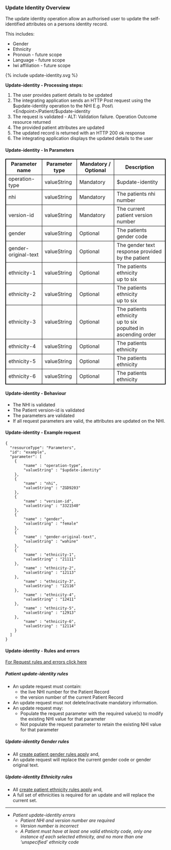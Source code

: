 

### Update Identity Overview

The update identity operation allow an authorised user to update the self-identified attributes on a persons identity record.

This includes:
* Gender
* Ethnicity
* Pronoun - future scope
* Language - future scope
* Iwi affiliation - future scope


<div>
{% include update-identity.svg %}
</div>


**Update-identity - Processing steps:**

1. The user provides patient details to be updated
2. The integrating application sends an HTTP Post request using the $update-identity operation to the NHI E.g. Post\<Endpoint>/Patient/$update-identity
3. The request is validated - ALT: Validation failure. Operation Outcome resource returned
4. The provided patient attributes are updated
5. The updated record is returned with an HTTP 200 ok response
6. The integrating application displays the updated details to the user

<h4>Update-identity - In Parameters</h4>
<table>
<style>
table, th, td {
  border: 1px solid black;
  border-collapse: collapse;
}
</style>
<tr><th> Parameter name </th>
<th> Parameter type </th>
<th> Mandatory / Optional </th>
<th> Description </th></tr>

<tr><td> operation-type </td>
<td> valueString </td>
<td> Mandatory </td>
<td> $update-identity </td></tr>

<tr><td> nhi </td>
<td> valueString </td>
<td> Mandatory </td>
<td> The patients nhi number </td></tr>

<tr><td> version-id </td>
<td> valueString </td>
<td> Mandatory </td>
<td> The current patient version number </td></tr>

<tr><td> gender </td>
<td> valueString </td>
<td> Optional </td>
<td> The patients gender code </td></tr>

<tr><td> gender-original-text </td>
<td> valueString </td>
<td> Optional </td>
<td> The gender text response provided by the patient </td></tr>

<tr><td> ethnicity-1 </td>
<td> valueString </td>
<td> Optional </td>
<td> The patients ethnicity <br /> up to six </td></tr>

<tr><td> ethnicity-2 </td>
<td> valueString </td>
<td> Optional </td>
<td> The patients ethnicity <br /> up to six </td></tr>

<tr><td> ethnicity-3 </td>
<td> valueString </td>
<td> Optional </td>
<td> The patients ethnicity <br /> up to six <br /> populted in ascending order</td></tr>

<tr><td> ethnicity-4 </td>
<td> valueString </td>
<td> Optional </td>
<td> The patients ethnicity </td></tr>

<tr><td> ethnicity-5 </td>
<td> valueString </td>
<td> Optional </td>
<td> The patients ethnicity </td></tr>

<tr><td> ethnicity-6 </td>
<td> valueString </td>
<td> Optional </td>
<td> The patients ethnicity </td></tr>
</table>

#### Update-identity - Behaviour
  * The NHI is validated
  * The Patient version-id is validated
  * The parameters are validated
  * If all request parameters are valid, the attributes are updated on the NHI.


#### Update-identity - Example request

```  
{
  "resourceType": "Parameters",
  "id": "example",
  "parameter": [
    {
        "name" : "operation-type",
        "valueString" : "$update-identity"
    },
    {
        "name" : "nhi",
        "valueString" : "ZGD9203"
    },
    {
        "name" : "version-id",
        "valueString" : "3321540"
    },
    {
        "name" : "gender",
        "valueString" : "female"
    },
    {
        "name" : "gender-original-text",
        "valueString" : "wahine"
    },
    {
        "name" : "ethnicity-1",
        "valueString" : "21111"
    },
        "name" : "ethnicity-2",
        "valueString" : "12113"
    },
        "name" : "ethnicity-3",
        "valueString" : "12116"
    },
        "name" : "ethnicity-4",
        "valueString" : "12411"
    },
        "name" : "ethnicity-5",
        "valueString" : "12913"
    },
        "name" : "ethnicity-6",
        "valueString" : "12114"
    }
  ]
}

```

#### Update-identity - Rules and errors
  
[For Request rules and errors click here](/general.html#request-rules-and-errors)


##### Patient update-identity rules
* An update request must contain:
  * the live NHI number for the Patient Record
  * the version number of the current Patient Record
* An update request must not delete/inactivate mandatory information.
* An update request may:
  * Populate the request parameter with the required value(s) to modify the existing NHI value for that parameter
  * Not populate the request parameter to retain the existing NHI value for that parameter

##### Update-identity Gender rules
* All [create patient gender rules apply](/createPatient.html#create-patient-gender-rules) and,
* An update request will replace the current gender code or gender original text.
  
##### Update-identity Ethnicity rules
* All [create patient ethnicity rules apply](/createPatient.html#create-patient-ethnicity-rules) and,
* A full set of ethnicities is required for an update and will replace the current set.


---


* _Patient update-identity errors_
  * _Patient NHI and version number are required_
  * _Version number is incorrect_
  * _A Patient must have at least one valid ethnicity code, only one instance of each selected ethnicity, and no more than one ‘unspecified’ ethnicity code_
